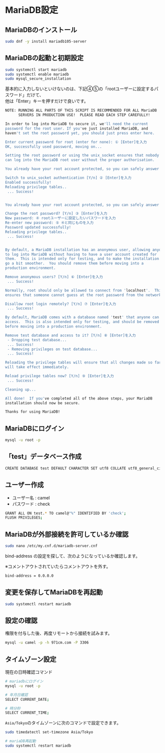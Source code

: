 # MariaDB設定

## MariaDBのインストール

```bash
sudo dnf -y install mariadb105-server
```

## MariaDBの起動と初期設定

```bash
sudo systemctl start mariadb
sudo systemctl enable mariadb
sudo mysql_secure_installation
```

基本的に入力しないといけないのは、下記④⑤の「rootユーザーに設定するパスワード」だけて、  
他は「Enter」キーを押すだけで良いです。

```bash
NOTE: RUNNING ALL PARTS OF THIS SCRIPT IS RECOMMENDED FOR ALL MariaDB
      SERVERS IN PRODUCTION USE!  PLEASE READ EACH STEP CAREFULLY!

In order to log into MariaDB to secure it, we'll need the current
password for the root user. If you've just installed MariaDB, and
haven't set the root password yet, you should just press enter here.

Enter current password for root (enter for none): ① [Enter]を入力
OK, successfully used password, moving on...

Setting the root password or using the unix_socket ensures that nobody
can log into the MariaDB root user without the proper authorisation.

You already have your root account protected, so you can safely answer 'n'.

Switch to unix_socket authentication [Y/n] ② [Enter]を入力
Enabled successfully!
Reloading privilege tables..
 ... Success!


You already have your root account protected, so you can safely answer 'n'.

Change the root password? [Y/n] ③ [Enter]を入力
New password: ④ rootユーザーに設定したいパスワードを入力
Re-enter new password: ⑤ ④と同じものを入力
Password updated successfully!
Reloading privilege tables..
 ... Success!


By default, a MariaDB installation has an anonymous user, allowing anyone
to log into MariaDB without having to have a user account created for
them.  This is intended only for testing, and to make the installation
go a bit smoother.  You should remove them before moving into a
production environment.

Remove anonymous users? [Y/n] ⑥ [Enter]を入力
 ... Success!

Normally, root should only be allowed to connect from 'localhost'.  This
ensures that someone cannot guess at the root password from the network.

Disallow root login remotely? [Y/n] ⑦ [Enter]を入力
 ... Success!

By default, MariaDB comes with a database named 'test' that anyone can
access.  This is also intended only for testing, and should be removed
before moving into a production environment.

Remove test database and access to it? [Y/n] ⑧ [Enter]を入力
 - Dropping test database...
 ... Success!
 - Removing privileges on test database...
 ... Success!

Reloading the privilege tables will ensure that all changes made so far
will take effect immediately.

Reload privilege tables now? [Y/n] ⑨ [Enter]を入力
 ... Success!

Cleaning up...

All done!  If you've completed all of the above steps, your MariaDB
installation should now be secure.

Thanks for using MariaDB!
```

## MariaDBにログイン

```bash
mysql -u root -p
```

## 「test」データベース作成

```bash
CREATE DATABASE test DEFAULT CHARACTER SET utf8 COLLATE utf8_general_ci;
```

## ユーザー作成

- ユーザー名 : camel
- パスワード : check

```bash
GRANT ALL ON test.* TO camel@"%" IDENTIFIED BY 'check';
FLUSH PRIVILEGES;
```

## MariaDBが外部接続を許可しているか確認

```bash
sudo nano /etc/my.cnf.d/mariadb-server.cnf
```

bind-address の設定を探して、次のようになっているか確認します。

※コメントアウトされていたらコメントアウトを外す。

```bash
bind-address = 0.0.0.0
```

## 変更を保存してMariaDBを再起動

```bash
sudo systemctl restart mariadb
```

## 設定の確認

権限を付与した後、再度リモートから接続を試みます。

```bash
mysql -u camel -p -h 971cm.com -P 3306
```

## タイムゾーン設定

現在の日時確認コマンド

```bash
# mariadbにログイン
mysql -u root -p

# 年月日確認
SELECT CURRENT_DATE;

# 時分秒
SELECT CURRENT_TIME;
```

`Asia/Tokyo`のタイムゾーンに次のコマンドで設定できます。

```bash
sudo timedatectl set-timezone Asia/Tokyo

# mariaDB再起動
sudo systemctl restart mariadb
```
